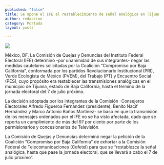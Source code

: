 ```yaml
---
published: "false"
title: Se opone el IFE al restablecimiento de señal analógica en Tijuana
author: redaccion
category: Portada
layout: posts

---
```


![](http://i.imgur.com/JRhZeXbm.jpg)

México, DF. La Comisión de Quejas y Denuncias del Instituto Federal Electoral (IFE) determinó -por unanimidad de sus integrantes- negar las medidas cautelares solicitadas por la Coalición “Compromiso por Baja California”, conformada por los partidos Revolucionario Institucional (PRI), Verde Ecologista de México (PVEM), del Trabajo (PT) y Encuentro Social (PES), cuyo propósito era restablecer las transmisiones analógicas en el municipio de Tijuana, estado de Baja California, hasta el término de la jornada electoral del 7 de julio próximo.

La decisión adoptada por los integrantes de la Comisión -Consejeros Electorales Alfredo Figueroa Fernández (presidente), Benito Nacif Hernández y Marco Antonio Baños Martínez- se basó en que la transmisión de los mensajes ordenados por el IFE no se ha visto afectada, dado que se reporta un cumplimiento de más del 97 por ciento por parte de los permisionarios y concesionarios de Televisión.

La Comisión de Quejas y Denuncias determinó negar la petición de la Coalición “Compromiso por Baja California” de exhortar a la Comisión Federal de Telecomunicaciones (Cofetel) para que se “restablezca la señal analógica, hasta que pase la jornada electoral, que se llevará a cabo el 7 de julio próximo”.
